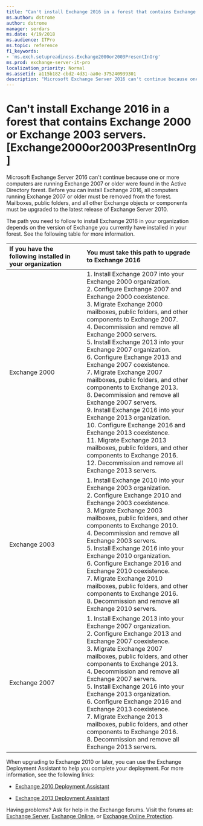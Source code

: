 ```yaml
---
title: "Can't install Exchange 2016 in a forest that contains Exchange 2000 or Exchange 2003 servers. [Exchange2000or2003PresentInOrg]"
ms.author: dstrome
author: dstrome
manager: serdars
ms.date: 4/19/2018
ms.audience: ITPro
ms.topic: reference
f1_keywords:
- 'ms.exch.setupreadiness.Exchange2000or2003PresentInOrg'
ms.prod: exchange-server-it-pro
localization_priority: Normal
ms.assetid: a115b182-cbd2-4d31-aa0e-375240939301
description: "Microsoft Exchange Server 2016 can't continue because one or more computers are running Exchange 2007 or older were found in the Active Directory forest. Before you can install Exchange 2016, all computers running Exchange 2007 or older must be removed from the forest. Mailboxes, public folders, and all other Exchange objects or components must be upgraded to the latest release of Exchange Server 2010."
---
```


# Can't install Exchange 2016 in a forest that contains Exchange 2000 or Exchange 2003 servers. [Exchange2000or2003PresentInOrg]

Microsoft Exchange Server 2016 can't continue because one or more computers are running Exchange 2007 or older were found in the Active Directory forest. Before you can install Exchange 2016, all computers running Exchange 2007 or older must be removed from the forest. Mailboxes, public folders, and all other Exchange objects or components must be upgraded to the latest release of Exchange Server 2010.
  
The path you need to follow to install Exchange 2016 in your organization depends on the version of Exchange you currently have installed in your forest. See the following table for more information.
  
|**If you have the following installed in your organization**|**You must take this path to upgrade to Exchange 2016**|
|:-----|:-----|
|Exchange 2000  <br/> |1. Install Exchange 2007 into your Exchange 2000 organization.  <br/> 2. Configure Exchange 2007 and Exchange 2000 coexistence.  <br/> 3. Migrate Exchange 2000 mailboxes, public folders, and other components to Exchange 2007.  <br/> 4. Decommission and remove all Exchange 2000 servers.  <br/> 5. Install Exchange 2013 into your Exchange 2007 organization.  <br/> 6. Configure Exchange 2013 and Exchange 2007 coexistence.  <br/> 7. Migrate Exchange 2007 mailboxes, public folders, and other components to Exchange 2013.  <br/> 8. Decommission and remove all Exchange 2007 servers.  <br/> 9. Install Exchange 2016 into your Exchange 2013 organization.  <br/> 10. Configure Exchange 2016 and Exchange 2013 coexistence.  <br/> 11. Migrate Exchange 2013 mailboxes, public folders, and other components to Exchange 2016.  <br/> 12. Decommission and remove all Exchange 2013 servers.  <br/> |
|Exchange 2003  <br/> |1. Install Exchange 2010 into your Exchange 2003 organization.  <br/> 2. Configure Exchange 2010 and Exchange 2003 coexistence.  <br/> 3. Migrate Exchange 2003 mailboxes, public folders, and other components to Exchange 2010.  <br/> 4. Decommission and remove all Exchange 2003 servers.  <br/> 5. Install Exchange 2016 into your Exchange 2010 organization.  <br/> 6. Configure Exchange 2016 and Exchange 2010 coexistence.  <br/> 7. Migrate Exchange 2010 mailboxes, public folders, and other components to Exchange 2016.  <br/> 8. Decommission and remove all Exchange 2010 servers.  <br/> |
|Exchange 2007  <br/> |1. Install Exchange 2013 into your Exchange 2007 organization.  <br/> 2. Configure Exchange 2013 and Exchange 2007 coexistence.  <br/> 3. Migrate Exchange 2007 mailboxes, public folders, and other components to Exchange 2013.  <br/> 4. Decommission and remove all Exchange 2007 servers.  <br/> 5. Install Exchange 2016 into your Exchange 2013 organization.  <br/> 6. Configure Exchange 2016 and Exchange 2013 coexistence.  <br/> 7. Migrate Exchange 2013 mailboxes, public folders, and other components to Exchange 2016.  <br/> 8. Decommission and remove all Exchange 2013 servers.  <br/> |
   
When upgrading to Exchange 2010 or later, you can use the Exchange Deployment Assistant to help you complete your deployment. For more information, see the following links:
  
- [Exchange 2010 Deployment Assistant](https://go.microsoft.com/fwlink/p/?LinkId=171086)
    
- [Exchange 2013 Deployment Assistant](https://go.microsoft.com/fwlink/p/?LinkId=277105)
    
Having problems? Ask for help in the Exchange forums. Visit the forums at: [Exchange Server](https://go.microsoft.com/fwlink/p/?linkId=60612), [Exchange Online](https://go.microsoft.com/fwlink/p/?linkId=267542), or [Exchange Online Protection](https://go.microsoft.com/fwlink/p/?linkId=285351).
